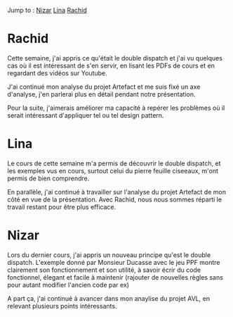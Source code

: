 Jump to :
[Nizar](#nizar)
[Lina](#lina)
[Rachid](#rachid)

# Rachid

Cette semaine, j'ai appris ce qu'était le double dispatch et j'ai vu quelques cas où il est intéressant de s'en servir, en lisant les PDFs de cours et en regardant des vidéos sur Youtube.

J'ai continué mon analyse du projet Artefact et me suis fixé un axe d'analyse, j'en parlerai plus en détail pendant notre présentation.


Pour la suite, j'aimerais améliorer ma capacité à repérer les problèmes où il serait intéressant d'appliquer tel ou tel design pattern.


# Lina

Le cours de cette semaine m'a permis de découvrir le double dispatch, et les exemples vus en cours, surtout celui du pierre feuille ciseeaux, m'ont permis de bien comprendre.

En parallèle, j'ai continué à travailler sur l'analyse du projet Artefact de mon côté en vue de la présentation.
Avec Rachid, nous nous sommes réparti le travail restant pour être plus efficace.


# Nizar

Lors du dernier cours, j'ai appris un nouveau principe qu'est le double dispatch. L'exemple donné par Monsieur Ducasse avec le jeu PPF montre clairement son fonctionnement et son utilité, à savoir écrir du code fonctionnel, élegant et facile à maintenir (rajouter de nouvelles règles sans pour autant modifier l'ancien code par ex)

A part ça, j'ai continué à avancer dans mon anaylise du projet AVL, en relevant plusieurs points intéressants.
